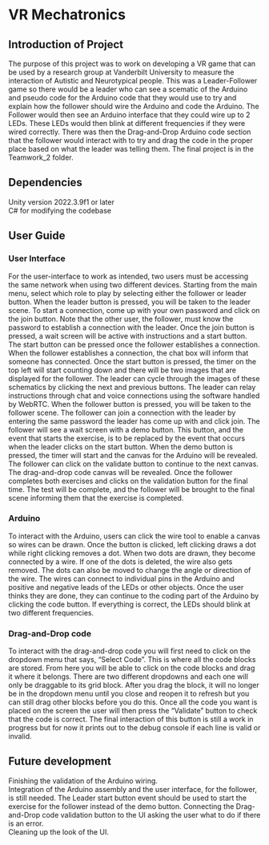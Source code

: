 # VR Mechatronics

## Introduction of Project
The purpose of this project was to work on developing a VR game that can be used by a research group at Vanderbilt University to measure the interaction of Autistic and Neurotypical people. 
This was a Leader-Follower game so there would be a leader who can see a scematic of the Arduino and pseudo code for the Arduino code that they would use to try and explain how the follower should wire the Arduino and code the Arduino.
The Follower would then see an Arduino interface that they could wire up to 2 LEDs. These LEDs would then blink at different frequencies if they were wired correctly.
There was then the Drag-and-Drop Arduino code section that the follower would interact with to try and drag the code in the proper place based on what the leader was telling them. 
The final project is in the Teamwork_2 folder.

## Dependencies
Unity version 2022.3.9f1 or later  
C# for modifying the codebase  

## User Guide  
### User Interface
For the user-interface to work as intended, two users must be accessing the same network when using two different devices. Starting from the main menu, select which role to play by selecting either the follower or leader button.
  When the leader button is pressed, you will be taken to the leader scene. To start a connection, come up with your own password and click on the join button. Note that the other user, the follower, must know the password to establish a connection with the leader. Once the join button is pressed, a wait screen will be active with instructions and a start button. The start button can be pressed once the follower establishes a connection. When the follower establishes a connection, the chat box will inform that someone has connected. Once the start button is pressed, the timer on the top left will start counting down and there will be two images that are displayed for the follower. The leader can cycle through the images of these schematics by clicking the next and previous buttons. The leader can relay instructions through chat and voice connections using the software handled by WebRTC.
  When the follower button is pressed, you will be taken to the follower scene. The follower can join a connection with the leader by entering the same password the leader has come up with and click join. The follower will see a wait screen with a demo button. This button, and the event that starts the exercise, is to be replaced by the event that occurs when the leader clicks on the start button. When the demo button is pressed, the timer will start and the canvas for the Arduino will be revealed. The follower can click on the validate button to continue to the next canvas. The drag-and-drop code canvas will be revealed. Once the follower completes both exercises and clicks on the validation button for the final time. The test will be complete, and the follower will be brought to the final scene informing them that the exercise is completed.

### Arduino
To interact with the Arduino, users can click the wire tool to enable a canvas so wires can be drawn. Once the button is clicked, left clicking draws a dot while right clicking removes a dot. When two dots are drawn, they become connected by a wire. If one of the dots is deleted, the wire also gets removed. The dots can also be moved to change the angle or direction of the wire. The wires can connect to individual pins in the Arduino and positive and negative leads of the LEDs or other objects. Once the user thinks they are done, they can continue to the coding part of the Arduino by clicking the code button. If everything is correct, the LEDs should blink at two different frequencies. 
### Drag-and-Drop code
To interact with the drag-and-drop code you will first need to click on the dropdown menu that says, “Select Code”. This is where all the code blocks are stored. From here you will be able to click on the code blocks and drag it where it belongs. There are two different dropdowns and each one will only be draggable to its grid block. After you drag the block, it will no longer be in the dropdown menu until you close and reopen it to refresh but you can still drag other blocks before you do this. Once all the code you want is placed on the screen the user will then press the “Validate” button to check that the code is correct. The final interaction of this button is still a work in progress but for now it prints out to the debug console if each line is valid or invalid.  

## Future development  
Finishing the validation of the Arduino wiring.  
Integration of the Arduino assembly and the user interface, for the follower, is still needed. 
The Leader start button event should be used to start the exercise for the follower instead of the demo button. 
Connecting the Drag-and-Drop code validation button to the UI asking the user what to do if there is an error.  
Cleaning up the look of the UI.  

